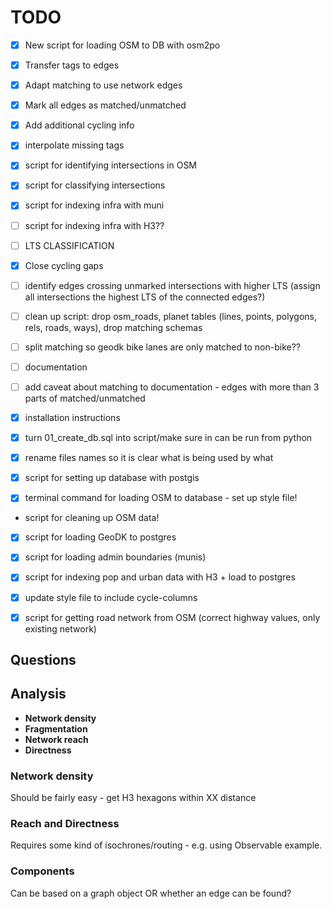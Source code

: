 # TODO

- [X] New script for loading OSM to DB with osm2po
- [X] Transfer tags to edges
- [X] Adapt matching to use network edges

- [X] Mark all edges as matched/unmatched
- [X] Add additional cycling info
- [X] interpolate missing tags
- [X] script for identifying intersections in OSM
- [X] script for classifying intersections
- [X] script for indexing infra with muni
- [ ] script for indexing infra with H3??

- [ ] LTS CLASSIFICATION
- [X] Close cycling gaps
- [ ] identify edges crossing unmarked intersections with higher LTS (assign all intersections the highest LTS of the connected edges?)

- [ ] clean up script: drop osm_roads, planet tables (lines, points, polygons, rels, roads, ways), drop matching schemas

- [ ] split matching so geodk bike lanes are only matched to non-bike??

- [ ] documentation
- [ ] add caveat about matching to documentation - edges with more than 3 parts of matched/unmatched

- [X] installation instructions

- [X] turn 01_create_db.sql into script/make sure in can be run from python
- [X] rename files names so it is clear what is being used by what

- [X] script for setting up database with postgis
- [X] terminal command for loading OSM to database - set up style file!
- script for cleaning up OSM data!
- [X] script for loading GeoDK to postgres
- [X] script for loading admin boundaries (munis)
- [X] script for indexing pop and urban data with H3 + load to postgres

- [X] update style file to include cycle-columns
- [X] script for getting road network from OSM (correct highway values, only existing network)

## Questions

## Analysis

- **Network density**
- **Fragmentation**  
- **Network reach**
- **Directness**

### Network density

Should be fairly easy - get H3 hexagons within XX distance

### Reach and Directness

Requires some kind of isochrones/routing - e.g. using Observable example.

### Components

Can be based on a graph object OR whether an edge can be found?
